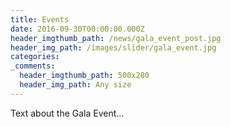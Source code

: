 ```yaml
---
title: Events
date: 2016-09-30T00:00:00.000Z
header_imgthumb_path: /news/gala_event_post.jpg
header_img_path: /images/slider/gala_event.jpg
categories:
_comments:
  header_imgthumb_path: 500x280
  header_img_path: Any size
---
```



Text about the Gala Event...